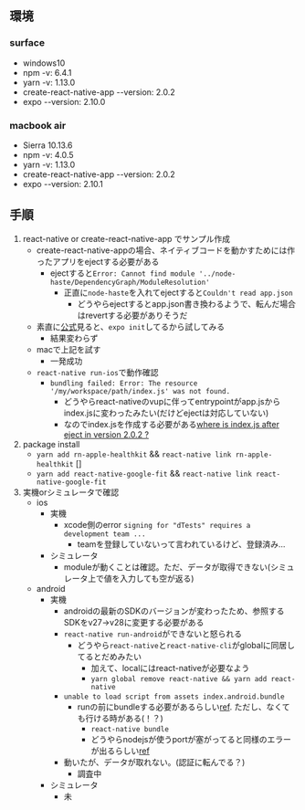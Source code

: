 
## 環境
### surface
- windows10
- npm -v: 6.4.1
- yarn -v: 1.13.0
- create-react-native-app  --version: 2.0.2
- expo --version: 2.10.0

### macbook air
- Sierra 10.13.6
- npm -v: 4.0.5
- yarn -v: 1.13.0
- create-react-native-app  --version: 2.0.2
- expo --version: 2.10.1

## 手順
1. react-native or create-react-native-app でサンプル作成
    - create-react-native-appの場合、ネイティブコードを動かすためには作ったアプリをejectする必要がある
        - ejectすると`Error: Cannot find module '../node-haste/DependencyGraph/ModuleResolution'`
            - 正直に`node-haste`を入れてejectすると`Couldn't read app.json`
                - どうやらejectするとapp.json書き換わるようで、転んだ場合はrevertする必要がありそうだ
    - 素直に[公式](https://facebook.github.io/react-native/docs/getting-started.html)見ると、`expo init`してるから試してみる
        - 結果変わらず
    - macで上記を試す
        - 一発成功
    - `react-native run-ios`で動作確認
        - `bundling failed: Error: The resource '/my/workspace/path/index.js' was not found.`
            - どうやらreact-nativeのvupに伴ってentrypointがapp.jsからindex.jsに変わったみたい(だけどejectは対応していない)
            - なのでindex.jsを作成する必要がある[where is index.js after eject in version 2.0.2 ?](https://github.com/react-community/create-react-native-app/issues/771)
2. package install
    - `yarn add rn-apple-healthkit` && `react-native link rn-apple-healthkit`
        []
    - `yarn add react-native-google-fit` && `react-native link react-native-google-fit`
3. 実機orシミュレータで確認
    - ios
        - 実機
            - xcode側のerror `signing for "dTests" requires a development team ...`
                - teamを登録していないって言われているけど、登録済み…
        - シミュレータ
            - moduleが動くことは確認。ただ、データが取得できない(シミュレータ上で値を入力しても空が返る)
    - android
        - 実機
            - androidの最新のSDKのバージョンが変わったため、参照するSDKをv27→v28に変更する必要がある
            - `react-native run-android`ができないと怒られる
                - どうやら`react-native`と`react-native-cli`がglobalに同居してるとだめみたい
                    - 加えて、localにはreact-nativeが必要なよう
                    - `yarn global remove react-native && yarn add react-native`
            - `unable to load script from assets index.android.bundle`
                - runの前にbundleする必要があるらしい[ref](https://stackoverflow.com/questions/44446523/unable-to-load-script-from-assets-index-android-bundle-on-windows). ただし、なくても行ける時がある(！？)
                    - `react-native bundle`
                    - どうやらnodejsが使うportが塞がってると同様のエラーが出るらしい[ref](https://stackoverflow.com/questions/30216417/react-native-port-8081-already-in-use-packager-is-either-not-running-or-not-r)
            - 動いたが、データが取れない。(認証に転んでる？)
                - 調査中
        - シミュレータ
            - 未
